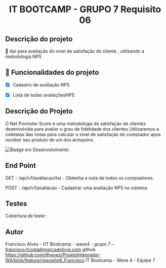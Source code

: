 <h1 align="center"> IT BOOTCAMP - GRUPO 7 Requisito 06 </h1>


## Descrição do projeto
<p align="left">🚀 Api para avaliação do nivel de satisfação do cliente  , utilizando a metodologia NPS</p>



## :hammer: Funcionalidades do projeto

- [x] Cadastro de avaliação NPS
- [x] Lista de todas avaliaçõesNPS


## Descrição do Projeto

O Net Promoter Score é uma metodologia de satisfação de clientes desenvolvida para avaliar o grau de fidelidade dos clientes
Utilizaremos a coletatas das notas para calcular o nivel de satisfação do comprador apos receber seu produto de um dos armazens.

![Badge em Desenvolvimento](http://img.shields.io/static/v1?label=STATUS&message=CONCLUIDO&color=GREEN&style=for-the-badge)

## End Point

GET -   /api/v1/avaliacao/list - Obtenha a nota de todos os compradores.

POST - /api/v1/avaliacao - Cadastrar uma avaliação NPS no sistema

## Testes
Cobertura de teste :

## Autor
Francisco Alves  – [IT Bootcamp - wave4 - grupo 7 – francisco.fcosta@mercadolivre.com
github https://github.com/tfneves/ProjetoIntegrador-W4/blob/feature/requisito6_Francisco
IT Bootcamp - Weve 4 - Equipe 7



